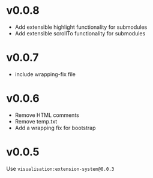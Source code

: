 # v0.0.8

- Add extensible highlight functionality for submodules
- Add extensible scrollTo functionality for submodules

# v0.0.7

- include wrapping-fix file

# v0.0.6

- Remove HTML comments
- Remove temp.txt
- Add a wrapping fix for bootstrap

# v0.0.5

Use `visualisation:extension-system@0.0.3`